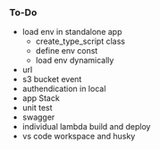 ### To-Do

- load env in standalone app
    - create_type_script class 
    - define env const 
    - load env dynamically 
- url
- s3 bucket event 
- authendication in local
- app Stack
- unit test
- swagger 
- individual lambda build and deploy 
- vs code workspace and husky 